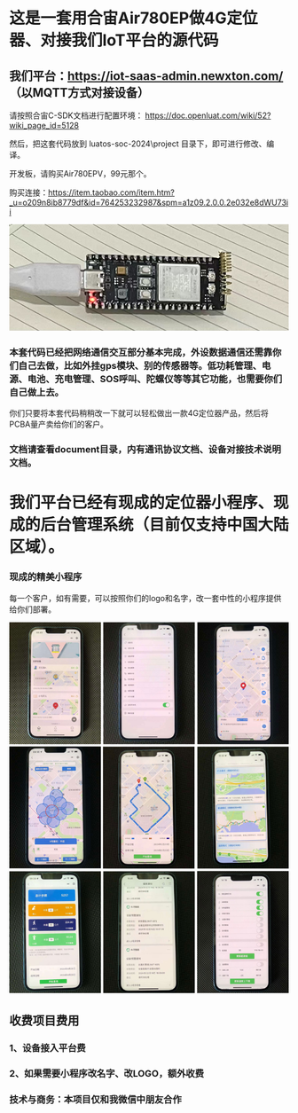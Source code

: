 # 这是一套用合宙Air780EP做4G定位器、对接我们IoT平台的源代码
## 我们平台：https://iot-saas-admin.newxton.com/  （以MQTT方式对接设备）

请按照合宙C-SDK文档进行配置环境：
https://doc.openluat.com/wiki/52?wiki_page_id=5128

然后，把这套代码放到 luatos-soc-2024\project 目录下，即可进行修改、编译。

开发板，请购买Air780EPV，99元那个。

购买连接：https://item.taobao.com/item.htm?_u=o209n8ib8779df&id=764253232987&spm=a1z09.2.0.0.2e032e8dWU73ii

![avatar](images/air780epv.jpg)

### 本套代码已经把网络通信交互部分基本完成，外设数据通信还需靠你们自己去做，比如外挂gps模块、别的传感器等。低功耗管理、电源、电池、充电管理、SOS呼叫、陀螺仪等等其它功能，也需要你们自己做上去。

你们只要将本套代码稍稍改一下就可以轻松做出一款4G定位器产品，然后将PCBA量产卖给你们的客户。

### 文档请查看document目录，内有通讯协议文档、设备对接技术说明文档。

# 我们平台已经有现成的定位器小程序、现成的后台管理系统（目前仅支持中国大陆区域）。


### 现成的精美小程序

每一个客户，如有需要，可以按照你们的logo和名字，改一套中性的小程序提供给你们部署。

![avatar](images/miniprogram.jpg)


## 收费项目费用
### 1、设备接入平台费
### 2、如果需要小程序改名字、改LOGO，额外收费

### 技术与商务：本项目仅和我微信中朋友合作